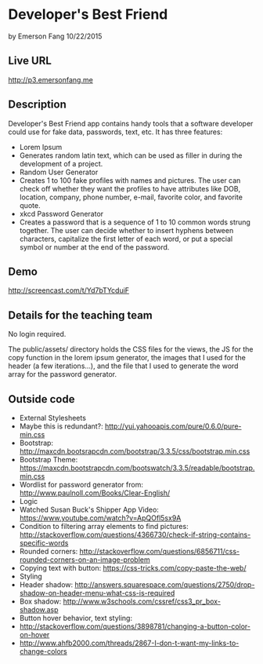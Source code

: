 # Developer's Best Friend
by Emerson Fang
10/22/2015

## Live URL
<http://p3.emersonfang.me>

## Description
Developer's Best Friend app contains handy tools that a software developer could use for fake data, passwords, text, etc.  It has three features:
- Lorem Ipsum
 - Generates random latin text, which can be used as filler in during the development of a project.
- Random User Generator
 - Creates 1 to 100 fake profiles with names and pictures.  The user can check off whether they want the profiles to have attributes like DOB, location, 
company, phone number, e-mail, favorite color, and favorite quote.
- xkcd Password Generator
 - Creates a password that is a sequence of 1 to 10 common words strung together.  The user can decide whether to insert hyphens between characters, 
capitalize the first letter of each word, or put a special symbol or number at the end of the password.

## Demo
http://screencast.com/t/Yd7bTYcduiF

## Details for the teaching team
No login required.

The public/assets/ directory holds the CSS files for the views, the JS for the copy function in the lorem ipsum generator, the images that I used for the 
header (a few iterations...), and the file that I used to generate the word array for the password generator.

## Outside code
* External Stylesheets
 * Maybe this is redundant?: http://yui.yahooapis.com/pure/0.6.0/pure-min.css
 * Bootstrap: http://maxcdn.bootsrapcdn.com/bootstrap/3.3.5/css/bootstrap.min.css
 * Bootstrap Theme: https://maxcdn.bootstrapcdn.com/bootswatch/3.3.5/readable/bootstrap.min.css
* Wordlist for password generator from: http://www.paulnoll.com/Books/Clear-English/
* Logic
 * Watched Susan Buck's Shipper App Video: https://www.youtube.com/watch?v=ApQOfl5sx9A
 * Condition to filtering array elements to find pictures: http://stackoverflow.com/questions/4366730/check-if-string-contains-specific-words
 * Rounded corners: http://stackoverflow.com/questions/6856711/css-rounded-corners-on-an-image-problem
 * Copying text with button: https://css-tricks.com/copy-paste-the-web/
* Styling
 * Header shadow: http://answers.squarespace.com/questions/2750/drop-shadow-on-header-menu-what-css-is-required
 * Box shadow: http://www.w3schools.com/cssref/css3_pr_box-shadow.asp
 * Button hover behavior, text styling:
  * http://stackoverflow.com/questions/3898781/changing-a-button-color-on-hover
  * http://www.ahfb2000.com/threads/2867-I-don-t-want-my-links-to-change-colors
